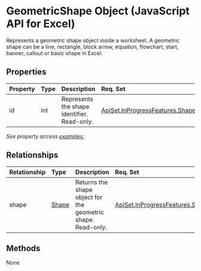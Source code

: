 # GeometricShape Object (JavaScript API for Excel)

Represents a geometric shape object inside a worksheet. A geometric shape can be a line, rectangle, block arrow, equation, flowchart, start, banner, callout or basic shape in Excel.

## Properties

| Property	   | Type	|Description| Req. Set|
|:---------------|:--------|:----------|:----|
|id|int|Represents the shape identifier. Read-only.|[ApiSet.InProgressFeatures.ShapeAPIs](../requirement-sets/excel-api-requirement-sets.md)|

_See property access [examples.](#property-access-examples)_

## Relationships
| Relationship | Type	|Description| Req. Set|
|:---------------|:--------|:----------|:----|
|shape|[Shape](shape.md)|Returns the shape object for the geometric shape. Read-only.|[ApiSet.InProgressFeatures.ShapeAPIs](../requirement-sets/excel-api-requirement-sets.md)|

## Methods
None

